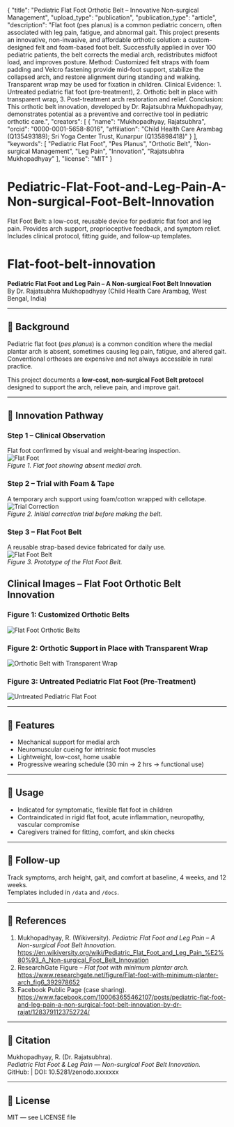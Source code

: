 {
  "title": "Pediatric Flat Foot Orthotic Belt – Innovative Non-surgical Management",
  "upload_type": "publication",
  "publication_type": "article",
  "description": "Flat foot (pes planus) is a common pediatric concern, often associated with leg pain, fatigue, and abnormal gait. This project presents an innovative, non-invasive, and affordable orthotic solution: a custom-designed felt and foam-based foot belt. Successfully applied in over 100 pediatric patients, the belt corrects the medial arch, redistributes midfoot load, and improves posture. Method: Customized felt straps with foam padding and Velcro fastening provide mid-foot support, stabilize the collapsed arch, and restore alignment during standing and walking. Transparent wrap may be used for fixation in children. Clinical Evidence: 1. Untreated pediatric flat foot (pre-treatment), 2. Orthotic belt in place with transparent wrap, 3. Post-treatment arch restoration and relief. Conclusion: This orthotic belt innovation, developed by Dr. Rajatsubhra Mukhopadhyay, demonstrates potential as a preventive and corrective tool in pediatric orthotic care.",
  "creators": [
    {
      "name": "Mukhopadhyay, Rajatsubhra",
      "orcid": "0000-0001-5658-8016",
      "affiliation": "Child Health Care Arambag (Q135493189); Sri Yoga Center Trust, Kunarpur (Q135898418)"
    }
  ],
  "keywords": [
    "Pediatric Flat Foot",
    "Pes Planus",
    "Orthotic Belt",
    "Non-surgical Management",
    "Leg Pain",
    "Innovation",
    "Rajatsubhra Mukhopadhyay"
  ],
  "license": "MIT"
}

# Pediatric-Flat-Foot-and-Leg-Pain-A-Non-surgical-Foot-Belt-Innovation
Flat Foot Belt: a low-cost, reusable device for pediatric flat foot and leg pain. Provides arch support, proprioceptive feedback, and symptom relief. Includes clinical protocol, fitting guide, and follow-up templates.
# Flat-foot-belt-innovation

**Pediatric Flat Foot and Leg Pain – A Non-surgical Foot Belt Innovation**  
By Dr. Rajatsubhra Mukhopadhyay (Child Health Care Arambag, West Bengal, India)

---

## 🔹 Background
Pediatric flat foot (*pes planus*) is a common condition where the medial plantar arch is absent, sometimes causing leg pain, fatigue, and altered gait.  
Conventional orthoses are expensive and not always accessible in rural practice.  

This project documents a **low-cost, non-surgical Foot Belt protocol** designed to support the arch, relieve pain, and improve gait.

---

## 🔹 Innovation Pathway

### Step 1 – Clinical Observation
Flat foot confirmed by visual and weight-bearing inspection.  
![Flat Foot](m/,imag/flat_foot.jpg)  
*Figure 1. Flat foot showing absent medial arch.*

### Step 2 – Trial with Foam & Tape
A temporary arch support using foam/cotton wrapped with cellotape.  
![Trial Correction](image/trial_foam_tape.jpg)  
*Figure 2. Initial correction trial before making the belt.*

### Step 3 – Flat Foot Belt
A reusable strap-based device fabricated for daily use.  
![Flat Foot Belt](image/flat_foot_belt.jpg)  
*Figure 3. Prototype of the Flat Foot Belt.*
## Clinical Images – Flat Foot Orthotic Belt Innovation

### Figure 1: Customized Orthotic Belts
![Flat Foot Orthotic Belts](images/flatfoot_belts.jpg)

### Figure 2: Orthotic Support in Place with Transparent Wrap
![Orthotic Belt with Transparent Wrap](images/flatfoot_wrap.jpg)

### Figure 3: Untreated Pediatric Flat Foot (Pre-Treatment)
![Untreated Pediatric Flat Foot](images/flatfoot_untreated.jpg)

---

## 🔹 Features
- Mechanical support for medial arch  
- Neuromuscular cueing for intrinsic foot muscles  
- Lightweight, low-cost, home usable  
- Progressive wearing schedule (30 min → 2 hrs → functional use)

---

## 🔹 Usage
- Indicated for symptomatic, flexible flat foot in children  
- Contraindicated in rigid flat foot, acute inflammation, neuropathy, vascular compromise  
- Caregivers trained for fitting, comfort, and skin checks  

---

## 🔹 Follow-up
Track symptoms, arch height, gait, and comfort at baseline, 4 weeks, and 12 weeks.  
Templates included in `/data` and `/docs`.

---

## 🔹 References
1. Mukhopadhyay, R. (Wikiversity). *Pediatric Flat Foot and Leg Pain – A Non-surgical Foot Belt Innovation.*  
   https://en.wikiversity.org/wiki/Pediatric_Flat_Foot_and_Leg_Pain_%E2%80%93_A_Non-surgical_Foot_Belt_Innovation  
2. ResearchGate Figure – *Flat foot with minimum plantar arch.*  
   https://www.researchgate.net/figure/Flat-foot-with-minimum-planter-arch_fig6_392978652  
3. Facebook Public Page (case sharing).  
   https://www.facebook.com/100063655462107/posts/pediatric-flat-foot-and-leg-pain-a-non-surgical-foot-belt-innovation-by-dr-rajat/1283791123752724/

---

## 🔹 Citation
Mukhopadhyay, R. (Dr. Rajatsubhra).  
*Pediatric Flat Foot & Leg Pain — Non-surgical Foot Belt Innovation.*  
GitHub: <repo URL> | DOI: 10.5281/zenodo.xxxxxxx

---

## 🔹 License
MIT — see LICENSE file
